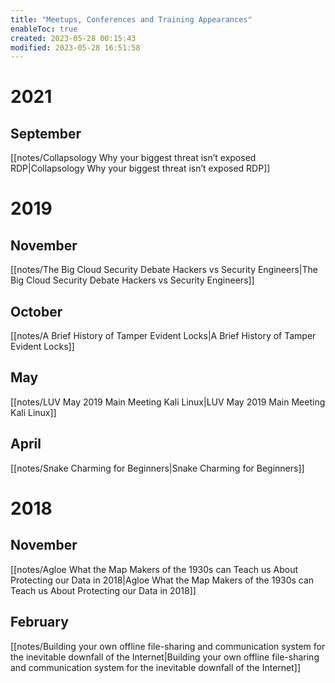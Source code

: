```yaml
---
title: "Meetups, Conferences and Training Appearances"
enableToc: true
created: 2023-05-28 00:15:43
modified: 2023-05-28 16:51:58
---
```


# 2021

## September

[[notes/Collapsology Why your biggest threat isn’t exposed RDP|Collapsology Why your biggest threat isn’t exposed RDP]]

# 2019

## November

[[notes/The Big Cloud Security Debate Hackers vs Security Engineers|The Big Cloud Security Debate Hackers vs Security Engineers]]

## October

[[notes/A Brief History of Tamper Evident Locks|A Brief History of Tamper Evident Locks]]

## May

[[notes/LUV May 2019 Main Meeting Kali Linux|LUV May 2019 Main Meeting Kali Linux]]

## April

[[notes/Snake Charming for Beginners|Snake Charming for Beginners]]

# 2018

## November

[[notes/Agloe What the Map Makers of the 1930s can Teach us About Protecting our Data in 2018|Agloe What the Map Makers of the 1930s can Teach us About Protecting our Data in 2018]]

## February

[[notes/Building your own offline file-sharing and communication system for the inevitable downfall of the Internet|Building your own offline file-sharing and communication system for the inevitable downfall of the Internet]]